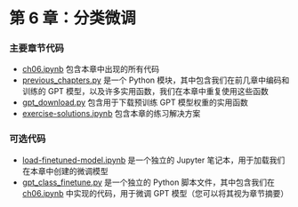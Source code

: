 # 第 6 章：分类微调

### 主要章节代码

- [ch06.ipynb](ch06.ipynb) 包含本章中出现的所有代码
- [previous_chapters.py](previous_chapters.py) 是一个 Python 模块，其中包含我们在前几章中编码和训练的 GPT 模型，以及许多实用函数，我们在本章中重复使用这些函数
- [gpt_download.py](gpt_download.py) 包含用于下载预训练 GPT 模型权重的实用函数
- [exercise-solutions.ipynb](exercise-solutions.ipynb) 包含本章的练习解决方案

### 可选代码

- [load-finetuned-model.ipynb](load-finetuned-model.ipynb) 是一个独立的 Jupyter 笔记本，用于加载我们在本章中创建的微调模型
- [gpt_class_finetune.py](gpt_class_finetune.py) 是一个独立的 Python 脚本文件，其中包含我们在 [ch06.ipynb](ch06.ipynb) 中实现的代码，用于微调 GPT 模型（您可以将其视为章节摘要）